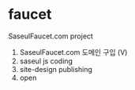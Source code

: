 # faucet
SaseulFaucet.com project

1) SaseulFaucet.com 도메인 구입 (V)
2) saseul js  coding
3) site-design publishing
4) open


